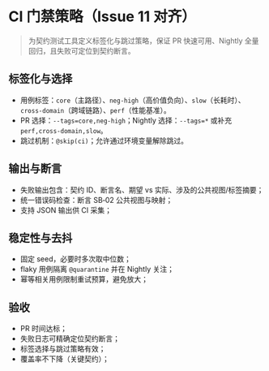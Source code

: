 # CI 门禁策略（Issue 11 对齐）

> 为契约测试工具定义标签化与跳过策略，保证 PR 快速可用、Nightly 全量回归，且失败可定位到契约断言。

## 标签化与选择

- 用例标签：`core`（主路径）、`neg-high`（高价值负向）、`slow`（长耗时）、`cross-domain`（跨域链路）、`perf`（性能基准）。
- PR 选择：`--tags=core,neg-high`；Nightly 选择：`--tags=*` 或补充 `perf,cross-domain,slow`。
- 跳过机制：`@skip(ci)`；允许通过环境变量解除跳过。

## 输出与断言

- 失败输出包含：契约 ID、断言名、期望 vs 实际、涉及的公共视图/标签摘要；
- 统一错误码检查：断言 SB‑02 公共视图与映射；
- 支持 JSON 输出供 CI 采集；

## 稳定性与去抖

- 固定 seed，必要时多次取中位数；
- flaky 用例隔离 `@quarantine` 并在 Nightly 关注；
- 幂等相关用例限制重试预算，避免放大；

## 验收

- PR 时间达标；
- 失败日志可精确定位契约断言；
- 标签选择与跳过策略有效；
- 覆盖率不下降（关键契约）；

